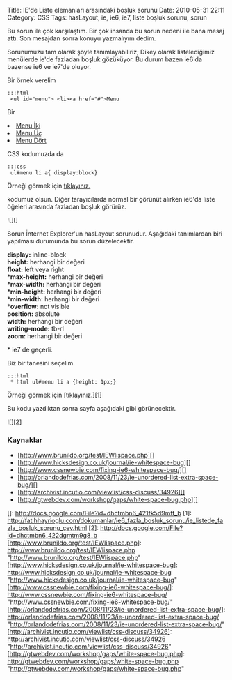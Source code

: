 Title: IE&#039;de Liste elemanları arasındaki boşluk sorunu
Date: 2010-05-31 22:11
Category: CSS
Tags: hasLayout, ie, ie6, ie7, liste boşluk sorunu, sorun

Bu sorun ile çok karşılaştım. Bir çok insanda bu sorun nedeni ile bana
mesaj attı. Son mesajdan sonra konuyu yazmalıyım dedim.

Sorunumuzu tam olarak şöyle tanımlayabiliriz; Dikey olarak
listelediğimiz menülerde ie'de fazladan boşluk gözüküyor. Bu durum bazen
ie6'da bazense ie6 ve ie7'de oluyor.

Bir örnek verelim

	:::html
	 <ul id="menu"> <li><a href="#">Menu
Bir</a></li> <li><a href="#">Menu İki</a></li> <li><a
href="#">Menu Üç</a></li> <li><a href="#">Menu Dört</a>
</li> </ul> 

CSS kodumuzda da

	:::css
	 ul#menu li a{ display:block} 

Örneği görmek için [tıklayınız.][]

kodumuz olsun. Diğer tarayıcılarda normal bir görünüt alırken ie6'da
liste öğeleri arasında fazladan boşluk görürüz.

![][]

Sorun İnternet Explorer'un hasLayout sorunudur. Aşağıdaki tanımlardan
biri yapılması durumunda bu sorun düzelecektir.

**display:** inline-block  
**height:** herhangi bir değeri  
**float:** left veya right  
***max-height:** herhangi bir değeri  
***max-width:** herhangi bir değeri  
***min-height:** herhangi bir değeri  
***min-width:** herhangi bir değeri  
***overflow:** not visible  
**position:** absolute  
**width:** herhangi bir değeri  
**writing-mode:** tb-rl  
**zoom:** herhangi bir değeri

</p>
* ie7 de geçerli.

Biz bir tanesini seçelim.

	:::html
	 * html ul#menu li a {height: 1px;}


Örneği görmek için [tıklayınız.][1]

Bu kodu yazdıktan sonra sayfa aşağıdaki gibi görünecektir.

![][2]

### Kaynaklar

-   [http://www.brunildo.org/test/IEWlispace.php][]
-   [http://www.hicksdesign.co.uk/journal/ie-whitespace-bug][]
-   [http://www.cssnewbie.com/fixing-ie6-whitespace-bug/][]
-   [http://orlandodefrias.com/2008/11/23/ie-unordered-list-extra-space-bug/][]
-   [http://archivist.incutio.com/viewlist/css-discuss/34926][]
-   [http://gtwebdev.com/workshop/gaps/white-space-bug.php][]  

</p>

  [tıklayınız.]: http://fatihhayrioglu.com/dokumanlar/ie6_fazla_bosluk_sorunu/ie_listede_fazla_bosluk_sorunu.html
  []: http://docs.google.com/File?id=dhctmbn6_421fk5d9mft_b
  [1]: http://fatihhayrioglu.com/dokumanlar/ie6_fazla_bosluk_sorunu/ie_listede_fazla_bosluk_sorunu_cev.html
  [2]: http://docs.google.com/File?id=dhctmbn6_422dgmtm9g8_b
  [http://www.brunildo.org/test/IEWlispace.php]: http://www.brunildo.org/test/IEWlispace.php
    "http://www.brunildo.org/test/IEWlispace.php"
  [http://www.hicksdesign.co.uk/journal/ie-whitespace-bug]: http://www.hicksdesign.co.uk/journal/ie-whitespace-bug
    "http://www.hicksdesign.co.uk/journal/ie-whitespace-bug"
  [http://www.cssnewbie.com/fixing-ie6-whitespace-bug/]: http://www.cssnewbie.com/fixing-ie6-whitespace-bug/
    "http://www.cssnewbie.com/fixing-ie6-whitespace-bug/"
  [http://orlandodefrias.com/2008/11/23/ie-unordered-list-extra-space-bug/]:    http://orlandodefrias.com/2008/11/23/ie-unordered-list-extra-space-bug/
    "http://orlandodefrias.com/2008/11/23/ie-unordered-list-extra-space-bug/"
  [http://archivist.incutio.com/viewlist/css-discuss/34926]: http://archivist.incutio.com/viewlist/css-discuss/34926
    "http://archivist.incutio.com/viewlist/css-discuss/34926"
  [http://gtwebdev.com/workshop/gaps/white-space-bug.php]: http://gtwebdev.com/workshop/gaps/white-space-bug.php
    "http://gtwebdev.com/workshop/gaps/white-space-bug.php"
